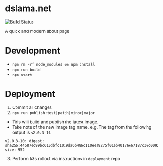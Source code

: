 # dslama.net

[![Build Status](https://travis-ci.org/deanslamajr/dslama.net.svg?branch=master)](https://travis-ci.org/deanslamajr/dslama.net)

A quick and modern about page

# Development
* `npm rm -rf node_modules && npm install`
* `npm run build`
* `npm start`

# Deployment

1. Commit all changes
2. `npm run publish:test|patch|minor|major`
  * This will build and publish the latest image.
  * Take note of the new image tag name. e.g. The tag from the following output is `v2.0.3-10`.
  ```
  v2.0.3-10: digest: sha256:44587ec99bc610dbfc1019da6b486c110eea8275f01eb40176e67187c36c0092 size: 952
  ```

3. Perform k8s rollout via instructions in `deployment` repo